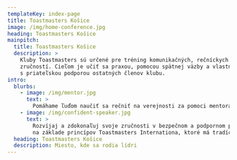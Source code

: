 ```yaml
---
templateKey: index-page
title: Toastmasters Košice
image: /img/home-conference.jpg
heading: Toastmasters Košice
mainpitch:
  title: Toastmasters Košice
  description: >
    Kluby Toastmasters sú určené pre tréning komunikačných, rečníckych a vodcovských
    zručností. Cieľom je učiť sa praxou, pomocou spätnej väzby a vlastným tempom
    s priateľskou podporou ostatných členov klubu.
intro:
  blurbs:
    - image: /img/mentor.jpg
      text: >
        Pomáhame ľuďom naučiť sa rečniť na verejnosti za pomoci mentora.
    - image: /img/confident-speaker.jpg
      text: >
        Rozvíjaj a zdokonaľuj svoje zručnosti v bezpečnom a podpornom prostredí
        na základe princípov Toastmasters Internationa, ktoré má tradíciu od roku 1924.
  heading: Toastmasters Košice
  description: Miesto, kde sa rodia lídri
---
```

